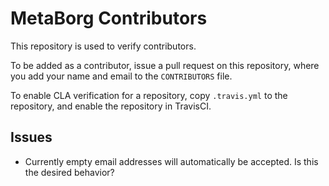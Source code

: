 # MetaBorg Contributors

This repository is used to verify contributors.

To be added as a contributor, issue a pull request on this repository,
where you add your name and email to the `CONTRIBUTORS` file.

To enable CLA verification for a repository, copy `.travis.yml` to the
repository, and enable the repository in TravisCI.

## Issues

* Currently empty email addresses will automatically be accepted. Is
  this the desired behavior?
